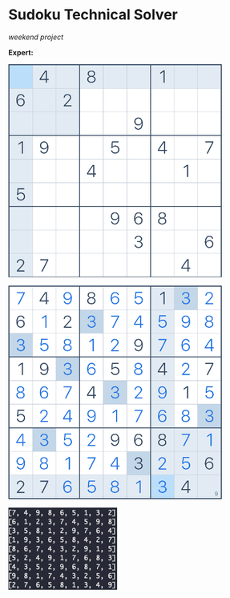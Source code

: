 # Sudoku Technical Solver
*weekend project*

**Expert:**  

![expert](images/expert.png)  


![solved expert](images/solved_expert.png)  


![solved export numbers](images/solved_expert_numbers.png)

